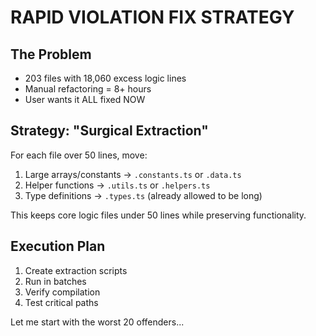 # RAPID VIOLATION FIX STRATEGY

## The Problem
- 203 files with 18,060 excess logic lines
- Manual refactoring = 8+ hours
- User wants it ALL fixed NOW

## Strategy: "Surgical Extraction"
For each file over 50 lines, move:
1. Large arrays/constants → `.constants.ts` or `.data.ts`
2. Helper functions → `.utils.ts` or `.helpers.ts`
3. Type definitions → `.types.ts` (already allowed to be long)

This keeps core logic files under 50 lines while preserving functionality.

## Execution Plan
1. Create extraction scripts
2. Run in batches
3. Verify compilation
4. Test critical paths

Let me start with the worst 20 offenders...

